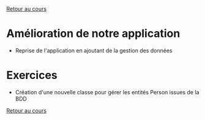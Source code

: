 [Retour au cours](../cours.md)

# Amélioration de notre application

* Reprise de l'application en ajoutant de la gestion des données

# Exercices

* Création d'une nouvelle classe pour gérer les entités Person issues de la BDD

[Retour au cours](../cours.md)
